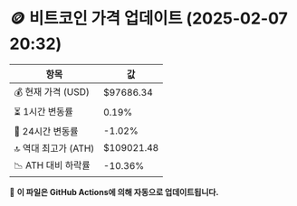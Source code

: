# 🪙 비트코인 가격 업데이트 (2025-02-07 20:32)

| 항목                | 값 |
|--------------------|----------------|
| 💰 현재 가격 (USD) | $97686.34 |
| ⏳ 1시간 변동률    | 0.19% |
| 📆 24시간 변동률   | -1.02% |
| 🔝 역대 최고가 (ATH) | $109021.48 |
| 📉 ATH 대비 하락률 | -10.36% |

🔄 **이 파일은 GitHub Actions에 의해 자동으로 업데이트됩니다.**
